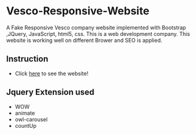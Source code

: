 Vesco-Responsive-Website
===============================
A Fake Responsive Vesco company website implemented with Bootstrap ,JQuery, JavaScript, html5, css. This is a web development company.
This website is working well on different Brower and SEO is applied.
## Instruction
- Click [here](https://szboynono.github.io/Vesco-Responsive-Website/) to see the website!
## Jquery Extension used
<ul>
  <li>WOW</li>
  <li>animate</li>
  <li>owl-carousel</li>
  <li>countUp</li>
</ul>
